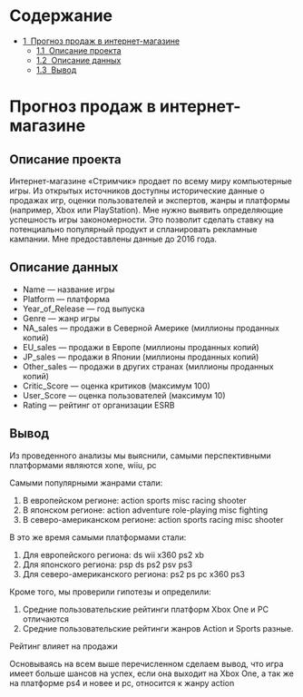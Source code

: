 <h1>Содержание<span class="tocSkip"></span></h1>
<div class="toc"><ul class="toc-item"><li><span><a href="#Прогноз-продаж-в-интернет-магазине" data-toc-modified-id="Прогноз-продаж-в-интернет-магазине-1"><span class="toc-item-num">1&nbsp;&nbsp;</span>Прогноз продаж в интернет-магазине</a></span><ul class="toc-item"><li><span><a href="#Описание-проекта" data-toc-modified-id="Описание-проекта-1.1"><span class="toc-item-num">1.1&nbsp;&nbsp;</span>Описание проекта</a></span></li><li><span><a href="#Описание-данных" data-toc-modified-id="Описание-данных-1.2"><span class="toc-item-num">1.2&nbsp;&nbsp;</span>Описание данных</a></span></li><li><span><a href="#Вывод" data-toc-modified-id="Вывод-1.3"><span class="toc-item-num">1.3&nbsp;&nbsp;</span>Вывод</a></span></li></ul></li></ul></div>

# Прогноз продаж в интернет-магазине

## Описание проекта
Интернет-магазине «Стримчик» продает по всему миру компьютерные игры. Из открытых источников доступны исторические данные о продажах игр, оценки пользователей и экспертов, жанры и платформы (например, Xbox или PlayStation). Мне нужно выявить определяющие успешность игры закономерности. Это позволит сделать ставку на потенциально популярный продукт и спланировать рекламные кампании.
Мне предоставлены данные до 2016 года.  

## Описание данных

- Name — название игры
- Platform — платформа
- Year_of_Release — год выпуска
- Genre — жанр игры
- NA_sales — продажи в Северной Америке (миллионы проданных копий)
- EU_sales — продажи в Европе (миллионы проданных копий)
- JP_sales — продажи в Японии (миллионы проданных копий)
- Other_sales — продажи в других странах (миллионы проданных копий)
- Critic_Score — оценка критиков (максимум 100)
- User_Score — оценка пользователей (максимум 10)
- Rating — рейтинг от организации ESRB 

## Вывод
Из проведенного анализы мы выяснили, самыми перспективными платформами являются xone, wiiu, pc

Самыми популярными жанрами стали:
1. В европейском регионе: action sports misc racing shooter
1. В японском регионе: action adventure role-playing misc fighting
1. В северо-американском регионе: action sports racing misc shooter

В это же время самыми платформами стали:

1. Для европейского региона: ds wii x360 ps2 xb
1. Для японского региона: psp ds ps2 psv ps3
1. Для северо-американского региона: ps2 ps pc x360 ps3

Кроме того, мы проверили гипотезы и определили:

1. Средние пользовательские рейтинги платформ Xbox One и PC отличаются
1. Средние пользовательские рейтинги жанров Action и Sports разные.

Рейтинг влияет на продажи 

Основываясь на всем выше перечисленном сделаем вывод, что игра имеет больше шансов на успех, если она выходит на Xbox One, а так же на платформе ps4  и новее и pc, относится к жанру action 


